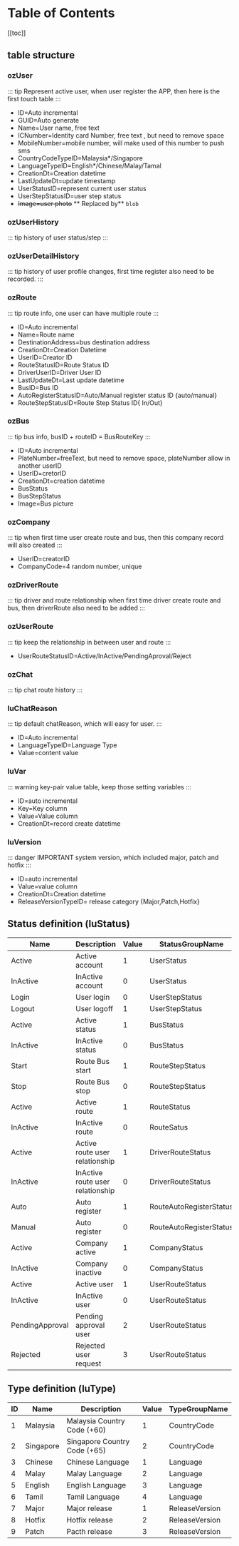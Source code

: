 # Table of Contents
[[toc]]

## table structure

### ozUser
::: tip
Represent active user, when user register the APP, then here is the first touch table 
:::

* ID=Auto incremental
* GUID=Auto generate
* Name=User name, free text
* ICNumber=Identity card Number, free text , but need to remove space
* MobileNumber=mobile number, will make used of this number to push sms
* CountryCodeTypeID=Malaysia*/Singapore
* LanguageTypeID=English*/Chinese/Malay/Tamal
* CreationDt=Creation datetime
* LastUpdateDt=update timestamp
* UserStatusID=represent current user status
* UserStepStatusID=user step status
* ~~Image=user photo~~ ** Replaced by** `blob`

### ozUserHistory
::: tip
history of user status/step
:::

### ozUserDetailHistory
::: tip
history of user profile changes, first time register also need to be recorded.
:::

### ozRoute
::: tip
route info, one user can have multiple route
:::

* ID=Auto incremental
* Name=Route name
* DestinationAddress=bus destination address
* CreationDt=Creation Datetime
* UserID=Creator ID
* RouteStatusID=Route Status ID
* DriverUserID=Driver User ID
* LastUpdateDt=Last update datetime
* BusID=Bus ID
* AutoRegisterStatusID=Auto/Manual register status ID {auto/manual}
* RouteStepStatusID=Route Step Status ID{ In/Out}

### ozBus
::: tip
bus info, busID + routeID = BusRouteKey
:::

* ID=Auto incremental
* PlateNumber=freeText, but need to remove space, plateNumber allow in another userID
* UserID=cretorID
* CreationDt=creation datetime
* BusStatus
* BusStepStatus
* Image=Bus picture

### ozCompany
::: tip
when first time user create route and bus, then this company record will also created
:::

* UserID=creatorID
* CompanyCode=4 random number, unique

### ozDriverRoute
::: tip
driver and route relationship
when first time driver create route and bus, then driverRoute also need to be added
:::

### ozUserRoute
::: tip
keep the relationship in between user and route
:::

* UserRouteStatusID=Active/InActive/PendingAproval/Reject

### ozChat
::: tip
chat route history
:::

### luChatReason
::: tip
default chatReason, which will easy for user.
:::

* ID=Auto incremental 
* LanguageTypeID=Language Type
* Value=content value

### luVar
::: warning
key-pair value table, keep those setting variables
:::

* ID=auto incremental
* Key=Key column
* Value=Value column
* CreationDt=record create datetime

### luVersion
::: danger IMPORTANT
system version, which included major, patch and hotfix
:::

* ID=auto incremental
* Value=value column
* CreationDt=Creation datetime
* ReleaseVersionTypeID= release category {Major,Patch,Hotfix}



## Status definition (luStatus)

| Name | Description | Value | StatusGroupName  |
| ---- | ----------- | ----- | ---------------  |
| Active | Active account | 1 | UserStatus  |
| InActive | InActive account | 0 | UserStatus  |
| Login | User login | 0 | UserStepStatus  |
| Logout | User logoff | 1 | UserStepStatus  |
| Active | Active status | 1 | BusStatus  |
| InActive | InActive status | 0 | BusStatus  |
| Start | Route Bus start | 1 | RouteStepStatus  |
| Stop | Route Bus stop | 0 | RouteStepStatus  |
| Active | Active route | 1 | RouteStatus  |
| InActive | InActive route | 0 | RouteSatus  |
| Active | Active route user relationship | 1 | DriverRouteStatus  |
| InActive | InActive route user relationship | 0 | DriverRouteStatus  |
| Auto | Auto register | 1 | RouteAutoRegisterStatus  |
| Manual | Auto register | 0 | RouteAutoRegisterStatus  |
| Active | Company active | 1 | CompanyStatus  |
| InActive | Company inactive | 0 | CompanyStatus  |
| Active | Active user | 1 | UserRouteStatus  |
| InActive | InActive user | 0 | UserRouteStatus  |
| PendingApproval | Pending approval user | 2 | UserRouteStatus  |
| Rejected | Rejected user request | 3 | UserRouteStatus  |

## Type definition (luType)

| ID | Name | Description | Value | TypeGroupName |
| - | ----- | ----------- | ----- | ------------- |
| 1 | Malaysia | Malaysia Country Code (+60) | 1 | CountryCode |
| 2 | Singapore | Singapore Country Code (+65) | 2 | CountryCode |
| 3 | Chinese | Chinese Language | 1 | Language |
| 4 | Malay | Malay Language | 2 | Language |
| 5 | English | English Language | 3 | Language |
| 6 | Tamil | Tamil Language | 4 | Language |
| 7 | Major | Major release | 1 | ReleaseVersion |
| 8 | Hotfix | Hotfix release | 2 | ReleaseVersion |
| 9 | Patch | Pacth release | 3 | ReleaseVersion |